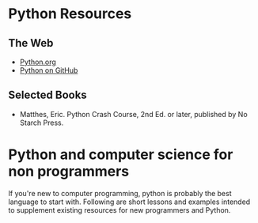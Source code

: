 # Python Resources

## The Web
- [Python.org](https://www.python.org/)
- [Python on GitHub](https://github.com/python)

## Selected Books
- Matthes, Eric. Python Crash Course, 2nd Ed. or later, published by No Starch Press.

# Python and computer science for non programmers

If you're new to computer programming, python is probably the best language to start with. Following are short lessons and examples intended to supplement existing resources for new programmers and Python.

## 
